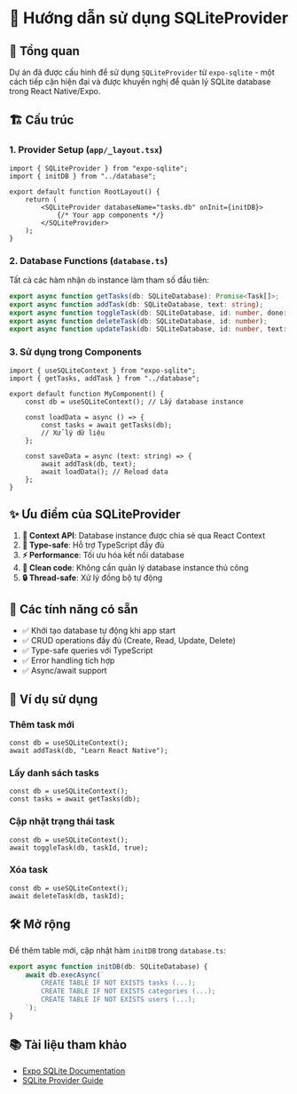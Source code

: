 # 📱 Hướng dẫn sử dụng SQLiteProvider

## 🎯 Tổng quan

Dự án đã được cấu hình để sử dụng `SQLiteProvider` từ `expo-sqlite` - một cách tiếp cận hiện đại và được khuyến nghị để quản lý SQLite database trong React Native/Expo.

## 🏗️ Cấu trúc

### 1. **Provider Setup** (`app/_layout.tsx`)

```tsx
import { SQLiteProvider } from "expo-sqlite";
import { initDB } from "../database";

export default function RootLayout() {
    return (
        <SQLiteProvider databaseName="tasks.db" onInit={initDB}>
            {/* Your app components */}
        </SQLiteProvider>
    );
}
```

### 2. **Database Functions** (`database.ts`)

Tất cả các hàm nhận `db` instance làm tham số đầu tiên:

```typescript
export async function getTasks(db: SQLiteDatabase): Promise<Task[]>;
export async function addTask(db: SQLiteDatabase, text: string);
export async function toggleTask(db: SQLiteDatabase, id: number, done: boolean);
export async function deleteTask(db: SQLiteDatabase, id: number);
export async function updateTask(db: SQLiteDatabase, id: number, text: string);
```

### 3. **Sử dụng trong Components**

```tsx
import { useSQLiteContext } from "expo-sqlite";
import { getTasks, addTask } from "../database";

export default function MyComponent() {
    const db = useSQLiteContext(); // Lấy database instance

    const loadData = async () => {
        const tasks = await getTasks(db);
        // Xử lý dữ liệu
    };

    const saveData = async (text: string) => {
        await addTask(db, text);
        await loadData(); // Reload data
    };
}
```

## ✨ Ưu điểm của SQLiteProvider

1. **🔄 Context API**: Database instance được chia sẻ qua React Context
2. **🎯 Type-safe**: Hỗ trợ TypeScript đầy đủ
3. **⚡ Performance**: Tối ưu hóa kết nối database
4. **🧹 Clean code**: Không cần quản lý database instance thủ công
5. **🔒 Thread-safe**: Xử lý đồng bộ tự động

## 🚀 Các tính năng có sẵn

-   ✅ Khởi tạo database tự động khi app start
-   ✅ CRUD operations đầy đủ (Create, Read, Update, Delete)
-   ✅ Type-safe queries với TypeScript
-   ✅ Error handling tích hợp
-   ✅ Async/await support

## 📝 Ví dụ sử dụng

### Thêm task mới

```tsx
const db = useSQLiteContext();
await addTask(db, "Learn React Native");
```

### Lấy danh sách tasks

```tsx
const db = useSQLiteContext();
const tasks = await getTasks(db);
```

### Cập nhật trạng thái task

```tsx
const db = useSQLiteContext();
await toggleTask(db, taskId, true);
```

### Xóa task

```tsx
const db = useSQLiteContext();
await deleteTask(db, taskId);
```

## 🛠️ Mở rộng

Để thêm table mới, cập nhật hàm `initDB` trong `database.ts`:

```typescript
export async function initDB(db: SQLiteDatabase) {
    await db.execAsync(`
        CREATE TABLE IF NOT EXISTS tasks (...);
        CREATE TABLE IF NOT EXISTS categories (...);
        CREATE TABLE IF NOT EXISTS users (...);
    `);
}
```

## 📚 Tài liệu tham khảo

-   [Expo SQLite Documentation](https://docs.expo.dev/versions/latest/sdk/sqlite/)
-   [SQLite Provider Guide](https://docs.expo.dev/versions/latest/sdk/sqlite/#sqliteprovider)
